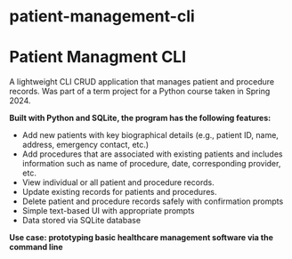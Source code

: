 # patient-management-cli
<h1>Patient Managment CLI </h1>
</p> A lightweight CLI CRUD application that manages patient and procedure records. Was part of a term project for a Python course taken in Spring 2024. </p>

<strong> Built with Python and SQLite, the program has the following features: </strong>
- Add new patients with key biographical details (e.g., patient ID, name, address, emergency contact, etc.)
- Add procedures that are associated with existing patients and includes information such as name of procedure, date, corresponding provider, etc.
- View individual or all patient and procedure records.
- Update existing records for patients and procedures.
- Delete patient and procedure records safely with confirmation prompts
- Simple text-based UI with appropriate prompts
- Data stored via SQLite database

<strong> Use case: prototyping basic healthcare management software via the command line </strong>


